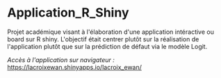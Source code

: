 # Application_R_Shiny
Projet académique visant à l'élaboration d'une application intéractive ou board sur R shiny. L'objectif était centrer plutôt sur la réalisation de l'application plutôt que sur la prédiction de défaut via le modèle Logit.

*Accès à l'application sur navigateur :* https://lacroixewan.shinyapps.io/lacroix_ewan/
